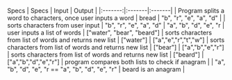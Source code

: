 Specs
| Specs   | Input  | Output |
|:-------:|:-------|:-------|
| Program splits a word to characters, once user inputs a word | bread | "b", "r", "e", "a", "d" |
| sorts characters from user input | "b", "r", "e", "a", "d" | "a", "b", "d", "e", "r |
user inputs a list of words | ["water", "bear", "beard"] |
sorts characters from list of words and returns new list | ["water"] | ["a","e","r","t","w"] |
sorts characters from list of words and returns new list | ["bear"] | ["a","b","e","r"] |
sorts characters from list of words and returns new list | ["beard"] | ["a","b","d","e","r"] |
program compares both lists to check if anagram |  | "a", "b", "d", "e", "r == "a", "b", "d", "e", "r" | beard is an anagram | 